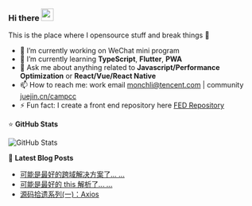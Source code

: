 ### Hi there <a href="https://www.gautamkrishnar.com/"><img src="https://media.giphy.com/media/hvRJCLFzcasrR4ia7z/giphy.gif" width="25px"></a>
This is the place where I opensource stuff and break things :rofl:

- 🔭 I’m currently working on WeChat mini program
- 🌱 I’m currently learning **TypeScript**, **Flutter**, **PWA**
- 💬 Ask me about anything related to **Javascript/Performance Optimization** or **React/Vue/React Native**
- 📫 How to reach me: work email [monchli@tencent.com](monchli@tencent.com) | community [juejin.cn/campcc](https://juejin.cn/user/3861140566717214)
- ⚡ Fun fact: I create a front end repository here [FED Repository](https://campcc.github.io/repository/)

⭐ **GitHub Stats**
<!-- GitHub Stats -->
<img alt = "GitHub Stats" src="https://github-readme-stats.vercel.app/api?username=campcc&show_icons=true&hide=issues&icon_color=000000&hide_border=true&title_color=5391FE&text_color=555">

📕 **Latest Blog Posts**
<!-- BLOG-POST-LIST:START -->
- [可能是最好的跨域解决方案了... ...](https://juejin.cn/post/6844903992057659400)
- [可能是最好的 this 解析了... ...](https://juejin.cn/post/6844904182814621709)
- [源码拾遗系列(一)：Axios](https://juejin.cn/post/6950244736556859405)
<!-- BLOG-POST-LIST:END -->
